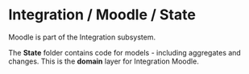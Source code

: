 # Integration / Moodle / State

Moodle is part of the Integration subsystem.
  
The **State** folder contains code for models - including aggregates and changes. This is the **domain** layer for Integration Moodle.
